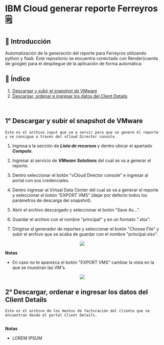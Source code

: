 # IBM Cloud generar reporte Ferreyros 🗒️

## 📃 Introducción
Automatización de la generación del reporte para Ferreyros utilizando python y flask.
Este repositorio se encuentra conectado con Render(cuenta de google) para el despliegue de la aplicación de forma automática.

## 📑 Índice  
1. [Descargar y subir el snapshot de VMware](#1-Descargar-y-subir-el-snapshot-de-VMware)
2. [Descargar, ordenar e ingresar los datos del Client Details](#2-Descargar-,-ordenar-e-ingresar-los-datos-del-Client-Details)
<br />

## 1° Descargar y subir el snapshot de VMware
```Este es el archivo input que va a servir para que se genere el reporte y se consigue a través del vCloud Director console.```

1. Ingresa a la sección de ***Lista de recursos*** y dentro ubicar el apartado ***Compute***.

2. Ingresar al servicio de ***VMware Solutions*** del cual se va a generar el reporte.

3. Dentro seleccionar el botón "vCloud Director console" e ingresar al portal con sus credenciales.

4. Dentro ingresar al Virtual Data Center del cual se va a generar el reporte y seleccionar el botón "EXPORT VMS" (dejar por defecto todos los parámetros de descarga del snapshot).

5. Abrir el archivo descargado y seleccionar el botón "Save As...".

6. Guardar el archivo con el nombre "principal" y en un formato ".xlsx".

7. Dirigirse al generador de reportes y seleccionar el botón "Choose File" y subir el archivo que se acaba de guardar con el nombre "principal.xlsx".


<p align="center">
   <img src=https://github.com/samirsoft-ux/Gianca_FFS/tree/main/Images/first.gif>
</p>

   **Notas**
   * En caso no te aparezca el botón "EXPORT VMS" cambiar la vista en la que se muestran las VM's.
<p align="center">
   <img src=https://github.com/samirsoft-ux/Gianca_FFS/tree/main/Images/Nota1.png>
</p>

## 2° Descargar, ordenar e ingresar los datos del Client Details
```Este es el archivo de los montos de facturación del cliente que se encuentran desde el portal Client Details.```


<p align="center">
   <img src=>
</p>

   **Notas**
   * LOREM IPSUM   